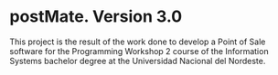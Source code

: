 # postMate. Version 3.0
This project is the result of the work done to develop a Point of Sale software for the Programming Workshop 2 course of the Information Systems bachelor degree at the Universidad Nacional del Nordeste.
